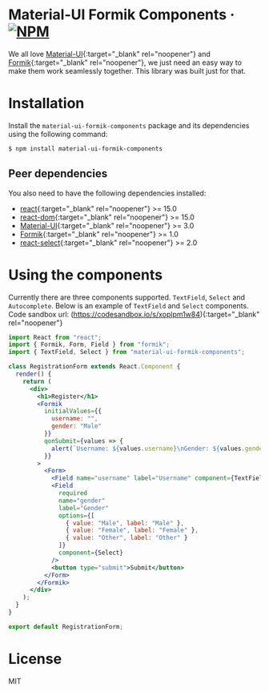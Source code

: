 # Material-UI Formik Components &middot; [![NPM](https://img.shields.io/npm/v/material-ui-formik-components.svg)](https://www.npmjs.com/package/material-ui-formik-components)

We all love [Material-UI](https://material-ui.com){:target="_blank" rel="noopener"} and [Formik](https://jaredpalmer.com/formik){:target="_blank" rel="noopener"}, we just need an easy way to make them work seamlessly together. This library was built just for that.

# Installation

Install the `material-ui-formik-components` package and its dependencies using the following command:

```sh
$ npm install material-ui-formik-components
```

## Peer dependencies
You also need to have the following dependencies installed:
- [react](https://www.npmjs.com/package/react){:target="_blank" rel="noopener"} >= 15.0
- [react-dom](https://www.npmjs.com/package/react-dom){:target="_blank" rel="noopener"} >= 15.0
- [Material-UI](https://material-ui.com){:target="_blank" rel="noopener"} >= 3.0
- [Formik](https://jaredpalmer.com/formik){:target="_blank" rel="noopener"} >= 1.0
- [react-select](https://react-select.com){:target="_blank" rel="noopener"} >= 2.0


# Using the components
Currently there are three components supported. `TextField`, `Select` and `Autocomplete`. Below is an example of `TextField` and `Select` components. Code sandbox url: (https://codesandbox.io/s/xoplpm1w84){:target="_blank" rel="noopener"}
```jsx
import React from "react";
import { Formik, Form, Field } from "formik";
import { TextField, Select } from "material-ui-formik-components";

class RegistrationForm extends React.Component {
  render() {
    return (
      <div>
        <h1>Register</h1>
        <Formik
          initialValues={{
            username: "",
            gender: "Male"
          }}
          qonSubmit={values => {
            alert(`Username: ${values.username}\nGender: ${values.gender}`);
          }}
        >
          <Form>
            <Field name="username" label="Username" component={TextField} />
            <Field
              required
              name="gender"
              label="Gender"
              options={[
                { value: "Male", label: "Male" },
                { value: "Female", label: "Female" },
                { value: "Other", label: "Other" }
              ]}
              component={Select}
            />
            <button type="submit">Submit</button>
          </Form>
        </Formik>
      </div>
    );
  }
}

export default RegistrationForm;
```

# License
MIT
